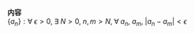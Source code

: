 **内容**  
$\{a_n\}: \forall\;\epsilon>0,\;\exists\;N>0,\;n,m>N,\;\forall\;a_n,\;a_m,\;|a_n-a_m|<\epsilon$  
